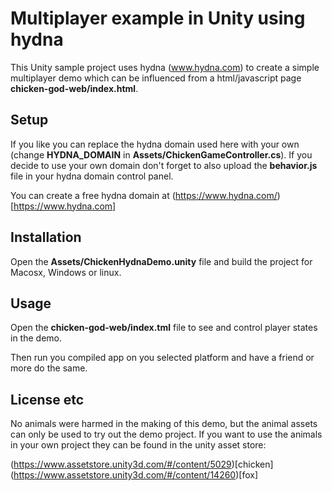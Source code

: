 # Multiplayer example in Unity using hydna

This Unity sample project uses hydna (www.hydna.com) to create a simple multiplayer demo which can be influenced from a html/javascript page **chicken-god-web/index.html**.

## Setup

If you like you can replace the hydna domain used here with your own (change **HYDNA_DOMAIN** in **Assets/ChickenGameController.cs**). If you decide to use your own domain don't forget to also upload the **behavior.js** file in your hydna domain control panel.

You can create a free hydna domain at (https://www.hydna.com/)[https://www.hydna.com]

## Installation

Open the **Assets/ChickenHydnaDemo.unity** file and build the project for Macosx, Windows or linux.

## Usage

Open the **chicken-god-web/index.tml** file to see and control player states in the demo.

Then run you compiled app on you selected platform and have a friend or more do the same.

## License etc

No animals were harmed in the making of this demo, but the animal assets can only be used to try out the demo project. If you want to use the animals in your own project they can be found in the unity asset store:

(https://www.assetstore.unity3d.com/#/content/5029)[chicken]
(https://www.assetstore.unity3d.com/#/content/14260)[fox]
